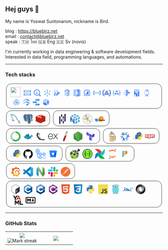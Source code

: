 ## Hej guys 👋

My name is Yoswat Suntonarom, nickname is Bird.

blog : <https://bluebirz.net>  
email : <contact@bluebirz.net>  
speak : 🇹🇭 ไทย 🇬🇧 Eng  🇸🇪 Sv (novis)

I'm currently working in data engineering & software development fields. Interested in data field, programming languages, and automations.

---

### Tech stacks

<div style="display:block;white-space:normal;overflow:hidden;">
  <div style="display:inline-table;margin:.2rem;border:1.5px solid #2e2f31;padding: .6rem .8rem .2rem .8rem;border-radius:1rem;">
    <a href="#" target="_blank" rel="noreferrer" style="margin-right:.5rem;"><img src="https://cdn.jsdelivr.net/gh/devicons/devicon@latest/icons/googlecloud/googlecloud-original.svg" width="32px" height="32px"/></a>
    <a href="#" target="_blank" rel="noreferrer" style=""><img src="./svg/gcpicons.com/Cloud-Storage.svg" alt="Cloud Storage icon" width="27px" height="27px"/></a>
    <a href="#" target="_blank" rel="noreferrer" style="margin-left:.3rem;"><img src="./svg/gcpicons.com/BigQuery.svg" alt="BigQuery icon" width="27px" height="27px"/></a>
    <a href="#" target="_blank" rel="noreferrer" style="margin-left:.3rem;"><img src="./svg/gcpicons.com/PubSub.svg" alt="Pub/Sub icon" width="27px" height="27px"/></a>
    <a href="#" target="_blank" rel="noreferrer" style="margin-left:.3rem;"><img src="./svg/gcpicons.com/Cloud-Run.svg" alt="Cloud Run icon" width="27px" height="27px"/></a>
    <a href="#" target="_blank" rel="noreferrer" style="margin-left:.3rem;"><img src="./svg/gcpicons.com/Cloud-SQL.svg" alt="Cloud SQL icon" width="27px" height="27px"/></a>
    <a href="#" target="_blank" rel="noreferrer" style="margin-left:.3rem;"><img src="./svg/gcpicons.com/Memorystore.svg" alt="Memorystore icon" width="27px" height="27px"/></a>
    <a href="#" target="_blank" rel="noreferrer" style="margin-left:.3rem;"><img src="./svg/gcpicons.com/Cloud-Scheduler.svg" alt="Cloud Scheduler icon" width="27px" height="27px"/></a>
    <a href="#" target="_blank" rel="noreferrer" style="margin-left:.3rem;"><img src="./svg/gcpicons.com/Secret-Manager.svg" alt="Secret Manager icon" width="27px" height="27px"/></a>
    <a href="#" target="_blank" rel="noreferrer" style="margin-left:.3rem;"><img src="./svg/gcpicons.com/Artifact-Registry.svg" alt="Artifact Registry icon" width="27px" height="27px"/></a>
    <a href="#" target="_blank" rel="noreferrer" style="margin-left:.3rem;"><img src="./svg/gcpicons.com/Container-Registry.svg" alt="Container Registry icon" width="27px" height="27px"/></a>
    <a href="#" target="_blank" rel="noreferrer" style="margin-left:.3rem;"><img src="./svg/gcpicons.com/Dataprep.svg" alt="Dataprep icon" width="27px" height="27px"/></a>
    <a href="#" target="_blank" rel="noreferrer" style="margin-left:.3rem;"><img src="./svg/gcpicons.com/Cloud-Composer.svg" alt="Cloud Cloud-Composer icon" width="27px" height="27px"/></a>
    <a href="#" target="_blank" rel="noreferrer" style="margin-left:.3rem;"><img src="./svg/gcpicons.com/Dataflow.svg" alt="Dataflow icon" width="27px" height="27px"/></a>
    <a href="#" target="_blank" rel="noreferrer" style="margin-left:.3rem;"><img src="./svg/gcpicons.com/Cloud-Build.svg" alt="Cloud-Build icon" width="27px" height="27px"/></a>
    <a href="#" target="_blank" rel="noreferrer" style="margin-left:.3rem;"><img src="./svg/gcpicons.com/Firestore.svg" alt="Firestore icon" width="27px" height="27px"/></a>
    <a href="#" target="_blank" rel="noreferrer" style="margin-left:.3rem;"><img src="./svg/gcpicons.com/Data-Studio.svg" alt="Data-Studio icon" width="27px" height="27px"/></a>
    <a href="#" target="_blank" rel="noreferrer" style="margin-left:.3rem;"><img src="./svg/gcpicons.com/Stackdriver.svg" alt="Stackdriver icon" width="27px" height="27px"/></a>
  </div>
  <br/>
  <div style="display:inline-table;margin:.2rem;border:1.5px solid #2e2f31;padding: .6rem .8rem .2rem .8rem;border-radius:1rem;">
    <a href="#" target="_blank" rel="noreferrer" style="margin-left:0rem;"><img src="https://raw.githubusercontent.com/devicons/devicon/refs/heads/master/icons/mysql/mysql-original.svg" alt="MySQL" width="32px" height="32px"/></a>
    <a href="#" target="_blank" rel="noreferrer" style="margin-left:.5rem;"><img src="https://raw.githubusercontent.com/devicons/devicon/refs/heads/master/icons/postgresql/postgresql-original.svg" alt="MySQL" width="32px" height="32px"/></a>
    <a href="#" target="_blank" rel="noreferrer" style="margin-left:.5rem"><img src="https://raw.githubusercontent.com/devicons/devicon/refs/heads/master/icons/redis/redis-original.svg" alt="MySQL" width="32px" height="32px"/></a>
  </div>
  <div style="display:inline-table;margin:.2rem;border:1.5px solid #2e2f31;padding: .6rem .8rem .2rem .8rem;border-radius:1rem;">
    <a href="#" target="_blank" rel="noreferrer" style="margin-left:0rem;"><img src="https://raw.githubusercontent.com/devicons/devicon/refs/heads/master/icons/pandas/pandas-original.svg" alt="MySQL" width="32px" height="32px"/></a>
    <a href="#" target="_blank" rel="noreferrer" style="margin-left:.5rem;"><img src="https://raw.githubusercontent.com/devicons/devicon/refs/heads/master/icons/numpy/numpy-original.svg" alt="MySQL" width="32px" height="32px"/></a>
    <a href="#" target="_blank" rel="noreferrer" style="margin-left:.5rem;"><img src="https://raw.githubusercontent.com/devicons/devicon/refs/heads/master/icons/matplotlib/matplotlib-original.svg" alt="MySQL" width="32px" height="32px"/></a>
    <a href="#" target="_blank" rel="noreferrer" style="margin-left:.5rem;"><img src="https://raw.githubusercontent.com/devicons/devicon/refs/heads/master/icons/scikitlearn/scikitlearn-original.svg" alt="MySQL" width="32px" height="32px"/></a>
    </div>
  <div style="display:inline-table;margin:.2rem;border:1.5px solid #2e2f31;padding: .6rem .8rem .2rem .8rem;border-radius:1rem;">
    <a href="#" target="_blank" rel="noreferrer" style="margin-left:0rem;"><img src="https://raw.githubusercontent.com/devicons/devicon/refs/heads/master/icons/anaconda/anaconda-original.svg" alt="MySQL" width="32px" height="32px"/></a>
    <a href="#" target="_blank" rel="noreferrer" style="margin-left:.5rem;"><img src="https://raw.githubusercontent.com/devicons/devicon/refs/heads/master/icons/docker/docker-original.svg" alt="MySQL" width="32px" height="32px"/></a>
    <a href="#" target="_blank" rel="noreferrer" style="margin-left:.5rem;"><img src="https://raw.githubusercontent.com/devicons/devicon/refs/heads/master/icons/flask/flask-original.svg" alt="MySQL" width="32px" height="32px"/></a>
    <a href="#" target="_blank" rel="noreferrer" style="margin-left:.5rem;"><img src="https://raw.githubusercontent.com/devicons/devicon/refs/heads/master/icons/express/express-original.svg" alt="MySQL" width="32px" height="32px"/></a>
    <a href="#" target="_blank" rel="noreferrer" style="margin-left:.5rem;"><img src="https://raw.githubusercontent.com/devicons/devicon/refs/heads/master/icons/jekyll/jekyll-original.svg" alt="MySQL" width="32px" height="32px"/></a>
    <a href="#" target="_blank" rel="noreferrer" style="margin-left:.5rem;"><img src="https://raw.githubusercontent.com/devicons/devicon/refs/heads/master/icons/nodejs/nodejs-original.svg" alt="MySQL" width="32px" height="32px"/></a>
    <a href="#" target="_blank" rel="noreferrer" style="margin-left:.5rem;"><img src="https://raw.githubusercontent.com/devicons/devicon/refs/heads/master/icons/terraform/terraform-original.svg" alt="MySQL" width="32px" height="32px"/></a>
  </div>
  <div style="display:inline-table;margin:.2rem;border:1.5px solid #2e2f31;padding: .6rem .8rem .2rem .8rem;border-radius:1rem;">
    <a href="#" target="_blank" rel="noreferrer" style="margin-left:0rem;"><img src="https://raw.githubusercontent.com/devicons/devicon/refs/heads/master/icons/homebrew/homebrew-original.svg" alt="MySQL" width="32px" height="32px"/></a>
    <a href="#" target="_blank" rel="noreferrer" style="margin-left:.5rem;"><img src="https://raw.githubusercontent.com/devicons/devicon/refs/heads/master/icons/nixos/nixos-original.svg" alt="MySQL" width="32px" height="32px"/></a>
    <a href="#" target="_blank" rel="noreferrer" style="margin-left:.5rem;"><img src="https://raw.githubusercontent.com/devicons/devicon/refs/heads/master/icons/pypi/pypi-original.svg" alt="MySQL" width="32px" height="32px"/></a>
    <a href="#" target="_blank" rel="noreferrer" style="margin-left:.5rem;"><img src="https://raw.githubusercontent.com/devicons/devicon/refs/heads/master/icons/npm/npm-original-wordmark.svg" alt="MySQL" width="32px" height="32px"/></a>
  </div>
  <div style="display:inline-table;margin:.2rem;border:1.5px solid #2e2f31;padding: .6rem .8rem .2rem .8rem;border-radius:1rem;">
    <a href="#" target="_blank" rel="noreferrer" style="margin-left:0rem;"><img src="https://raw.githubusercontent.com/devicons/devicon/refs/heads/master/icons/pypi/pypi-original.svg" alt="MySQL" width="32px" height="32px"/></a>
    <a href="#" target="_blank" rel="noreferrer" style="margin-left:.5rem;"><img src="https://raw.githubusercontent.com/devicons/devicon/refs/heads/master/icons/github/github-original.svg" alt="MySQL" width="32px" height="32px"/></a>
    <a href="#" target="_blank" rel="noreferrer" style="margin-left:.5rem;"><img src="https://raw.githubusercontent.com/devicons/devicon/refs/heads/master/icons/githubactions/githubactions-original.svg" alt="MySQL" width="32px" height="32px"/></a>
    <a href="#" target="_blank" rel="noreferrer" style="margin-left:.5rem;"><img src="https://raw.githubusercontent.com/devicons/devicon/refs/heads/master/icons/bitbucket/bitbucket-original.svg" alt="MySQL" width="32px" height="32px"/></a>
  </div>
  <div style="display:inline-table;margin:.2rem;border:1.5px solid #2e2f31;padding: .6rem .8rem .2rem .8rem;border-radius:1rem;">
    <a href="#" target="_blank" rel="noreferrer" style="margin-left:0rem;"><img src="https://raw.githubusercontent.com/devicons/devicon/refs/heads/master/icons/openapi/openapi-original.svg" alt="MySQL" width="32px" height="32px"/></a>
    <a href="#" target="_blank" rel="noreferrer" style="margin-left:.5rem;"><img src="https://raw.githubusercontent.com/devicons/devicon/refs/heads/master/icons/swagger/swagger-original.svg" alt="MySQL" width="32px" height="32px"/></a>
    <a href="#" target="_blank" rel="noreferrer" style="margin-left:.5rem;"><img src="https://raw.githubusercontent.com/devicons/devicon/refs/heads/master/icons/apacheairflow/apacheairflow-original.svg" alt="MySQL" width="32px" height="32px"/></a>
    <a href="#" target="_blank" rel="noreferrer" style="margin-left:.5rem;"><img src="https://raw.githubusercontent.com/devicons/devicon/refs/heads/master/icons/jupyter/jupyter-original.svg" alt="MySQL" width="32px" height="32px"/></a>
    <a href="#" target="_blank" rel="noreferrer" style="margin-left:.5rem;"><img src="https://raw.githubusercontent.com/devicons/devicon/refs/heads/master/icons/pytest/pytest-original.svg" alt="MySQL" width="32px" height="32px"/></a>
  </div>
  <div style="display:inline-table;margin:.2rem;border:1.5px solid #2e2f31;padding: .6rem .8rem .2rem .8rem;border-radius:1rem;">
    <a href="#" target="_blank" rel="noreferrer" style="margin-left:0rem;"><img src="https://raw.githubusercontent.com/devicons/devicon/refs/heads/master/icons/grafana/grafana-original.svg" alt="MySQL" width="32px" height="32px"/></a>
    <a href="#" target="_blank" rel="noreferrer" style="margin-left:.5rem;"><img src="https://raw.githubusercontent.com/devicons/devicon/refs/heads/master/icons/vscode/vscode-original.svg" alt="MySQL" width="32px" height="32px"/></a>
    <a href="#" target="_blank" rel="noreferrer" style="margin-left:.5rem;"><img src="https://raw.githubusercontent.com/devicons/devicon/refs/heads/master/icons/neovim/neovim-original.svg" alt="MySQL" width="32px" height="32px"/></a>
    <a href="#" target="_blank" rel="noreferrer" style="margin-left:.5rem;"><img src="https://raw.githubusercontent.com/devicons/devicon/refs/heads/master/icons/slack/slack-original.svg" alt="MySQL" width="32px" height="32px"/></a>
    <a href="#" target="_blank" rel="noreferrer" style="margin-left:.5rem;"><img src="https://raw.githubusercontent.com/devicons/devicon/refs/heads/master/icons/postman/postman-original.svg" alt="MySQL" width="32px" height="32px"/></a>
  </div>
  <div style="display:inline-table;margin:.2rem;border:1.5px solid #2e2f31;padding: .6rem .8rem .2rem .8rem;border-radius:1rem;">
    <a href="#" target="_blank" rel="noreferrer" style="margin-left:0rem;"><img src="https://raw.githubusercontent.com/devicons/devicon/refs/heads/master/icons/bash/bash-original.svg" alt="MySQL" width="32px" height="32px"/></a>
    <a href="#" target="_blank" rel="noreferrer" style="margin-left:.5rem;"><img src="https://raw.githubusercontent.com/devicons/devicon/refs/heads/master/icons/c/c-original.svg" alt="MySQL" width="32px" height="32px"/></a>
    <a href="#" target="_blank" rel="noreferrer" style="margin-left:.5rem;"><img src="https://raw.githubusercontent.com/devicons/devicon/refs/heads/master/icons/cplusplus/cplusplus-original.svg" alt="MySQL" width="32px" height="32px"/></a>
    <a href="#" target="_blank" rel="noreferrer" style="margin-left:.5rem;"><img src="https://raw.githubusercontent.com/devicons/devicon/refs/heads/master/icons/csharp/csharp-original.svg" alt="MySQL" width="32px" height="32px"/></a>
    <a href="#" target="_blank" rel="noreferrer" style="margin-left:.5rem;"><img src="https://raw.githubusercontent.com/devicons/devicon/refs/heads/master/icons/html5/html5-original.svg" alt="MySQL" width="32px" height="32px"/></a>
    <a href="#" target="_blank" rel="noreferrer" style="margin-left:.5rem;"><img src="https://raw.githubusercontent.com/devicons/devicon/refs/heads/master/icons/css3/css3-original.svg" alt="MySQL" width="32px" height="32px"/></a>
    <a href="#" target="_blank" rel="noreferrer" style="margin-left:.5rem;"><img src="https://raw.githubusercontent.com/devicons/devicon/refs/heads/master/icons/python/python-original.svg" alt="MySQL" width="32px" height="32px"/></a>
    <a href="#" target="_blank" rel="noreferrer" style="margin-left:.5rem;"><img src="https://raw.githubusercontent.com/devicons/devicon/refs/heads/master/icons/javascript/javascript-original.svg" alt="MySQL" width="32px" height="32px"/></a>
    <a href="#" target="_blank" rel="noreferrer" style="margin-left:.5rem;"><img src="https://raw.githubusercontent.com/devicons/devicon/refs/heads/master/icons/go/go-original.svg" alt="MySQL" width="32px" height="32px"/></a>
    <a href="#" target="_blank" rel="noreferrer" style="margin-left:.5rem;"><img src="https://raw.githubusercontent.com/devicons/devicon/refs/heads/master/icons/xml/xml-original.svg" alt="MySQL" width="32px" height="32px"/></a>
    <a href="#" target="_blank" rel="noreferrer" style="margin-left:.5rem;"><img src="https://raw.githubusercontent.com/devicons/devicon/refs/heads/master/icons/json/json-original.svg" alt="MySQL" width="32px" height="32px"/></a>
    <a href="#" target="_blank" rel="noreferrer" style="margin-left:.5rem;"><img src="https://raw.githubusercontent.com/devicons/devicon/refs/heads/master/icons/yaml/yaml-original.svg" alt="MySQL" width="32px" height="32px"/></a>
    <a href="#" target="_blank" rel="noreferrer" style="margin-left:.5rem;"><img src="https://raw.githubusercontent.com/devicons/devicon/refs/heads/master/icons/markdown/markdown-original.svg" alt="MySQL" width="32px" height="32px"/></a>
  </div>
</div>

---

### GitHub Stats

<table class="stats"><tbody><tr border="none">
  <td width="50%" align="center">
    <img align="center" src="https://readme-stats-fork-mauve.vercel.app/api/?username=bluebirz&theme=dark&show_icons=true&count_private=true"><br>
    <img alt="Mark streak" src="https://github-readme-streak-stats-five-roan.vercel.app?user=bluebirz&theme=dark">
  </td>
  <td width="50%" align="center">
    <img align="center" src="https://readme-stats-fork-mauve.vercel.app/api/top-langs/?username=bluebirz&theme=dark&hide_border=false&no-bg=true&no-frame=true&langs_count=6&layout=donut">
  </td>
</tr></tbody></table>
